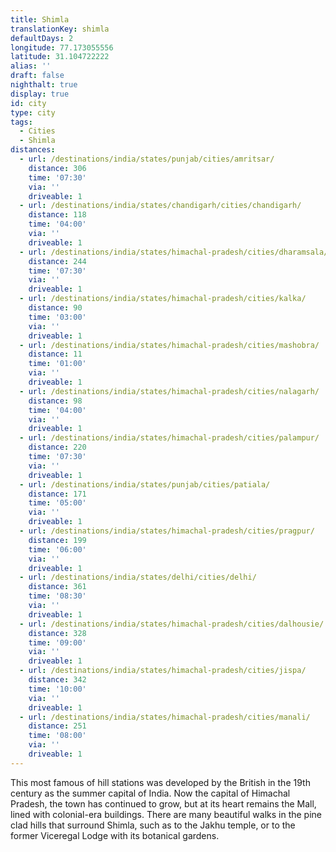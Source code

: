 ```yaml
---
title: Shimla
translationKey: shimla
defaultDays: 2
longitude: 77.173055556
latitude: 31.104722222
alias: ''
draft: false
nighthalt: true
display: true
id: city
type: city
tags:
  - Cities
  - Shimla
distances:
  - url: /destinations/india/states/punjab/cities/amritsar/
    distance: 306
    time: '07:30'
    via: ''
    driveable: 1
  - url: /destinations/india/states/chandigarh/cities/chandigarh/
    distance: 118
    time: '04:00'
    via: ''
    driveable: 1
  - url: /destinations/india/states/himachal-pradesh/cities/dharamsala/
    distance: 244
    time: '07:30'
    via: ''
    driveable: 1
  - url: /destinations/india/states/himachal-pradesh/cities/kalka/
    distance: 90
    time: '03:00'
    via: ''
    driveable: 1
  - url: /destinations/india/states/himachal-pradesh/cities/mashobra/
    distance: 11
    time: '01:00'
    via: ''
    driveable: 1
  - url: /destinations/india/states/himachal-pradesh/cities/nalagarh/
    distance: 98
    time: '04:00'
    via: ''
    driveable: 1
  - url: /destinations/india/states/himachal-pradesh/cities/palampur/
    distance: 220
    time: '07:30'
    via: ''
    driveable: 1
  - url: /destinations/india/states/punjab/cities/patiala/
    distance: 171
    time: '05:00'
    via: ''
    driveable: 1
  - url: /destinations/india/states/himachal-pradesh/cities/pragpur/
    distance: 199
    time: '06:00'
    via: ''
    driveable: 1
  - url: /destinations/india/states/delhi/cities/delhi/
    distance: 361
    time: '08:30'
    via: ''
    driveable: 1
  - url: /destinations/india/states/himachal-pradesh/cities/dalhousie/
    distance: 328
    time: '09:00'
    via: ''
    driveable: 1
  - url: /destinations/india/states/himachal-pradesh/cities/jispa/
    distance: 342
    time: '10:00'
    via: ''
    driveable: 1
  - url: /destinations/india/states/himachal-pradesh/cities/manali/
    distance: 251
    time: '08:00'
    via: ''
    driveable: 1
---
```




























































































This most famous of hill stations was developed by the British in the 19th century as the summer capital of India. Now the capital of Himachal Pradesh, the town has continued to grow, but at its heart remains the Mall, lined with colonial-era buildings. There are many beautiful walks in the pine clad hills that surround Shimla, such as to the Jakhu temple, or to the former Viceregal Lodge with its botanical gardens.